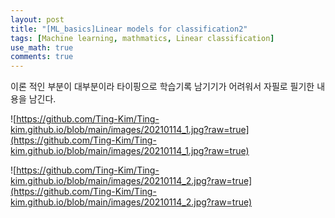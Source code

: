 ```yaml
---
layout: post
title: "[ML_basics]Linear models for classification2"
tags: [Machine learning, mathmatics, Linear classification]
use_math: true
comments: true
---
```


이론 적인 부분이 대부분이라 타이핑으로 학습기록 남기기가 어려워서 자필로 필기한 내용을 남긴다.

![https://github.com/Ting-Kim/Ting-kim.github.io/blob/main/images/20210114_1.jpg?raw=true](https://github.com/Ting-Kim/Ting-kim.github.io/blob/main/images/20210114_1.jpg?raw=true)

![https://github.com/Ting-Kim/Ting-kim.github.io/blob/main/images/20210114_2.jpg?raw=true](https://github.com/Ting-Kim/Ting-kim.github.io/blob/main/images/20210114_2.jpg?raw=true)

